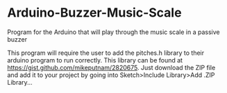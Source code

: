 # Arduino-Buzzer-Music-Scale
Program for the Arduino that will play through the music scale in a passive buzzer

This program will require the user to add the pitches.h library to their arduino program to run correctly. This library can be found at https://gist.github.com/mikeputnam/2820675. Just download the ZIP file and add it to your project by going into Sketch>Include Library>Add .ZIP Library...
